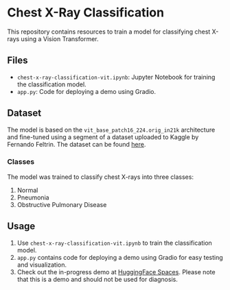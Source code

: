 # Chest X-Ray Classification

This repository contains resources to train a model for classifying chest X-rays using a Vision Transformer.

## Files

- `chest-x-ray-classification-vit.ipynb`: Jupyter Notebook for training the classification model.
- `app.py`: Code for deploying a demo using Gradio.

## Dataset

The model is based on the `vit_base_patch16_224.orig_in21k` architecture and fine-tuned using a segment of a dataset uploaded to Kaggle by Fernando Feltrin. The dataset can be found [here](https://www.kaggle.com/datasets/fernando2rad/x-ray-lung-diseases-images-9-classes).

### Classes

The model was trained to classify chest X-rays into three classes:
1. Normal
2. Pneumonia
3. Obstructive Pulmonary Disease

## Usage

1. Use `chest-x-ray-classification-vit.ipynb` to train the classification model.
2. `app.py` contains code for deploying a demo using Gradio for easy testing and visualization.
3. Check out the in-progress demo at [HuggingFace Spaces](https://huggingface.co/spaces/jacquelinegrimm/xray-classifier). Please note that this is a demo and should not be used for diagnosis.
